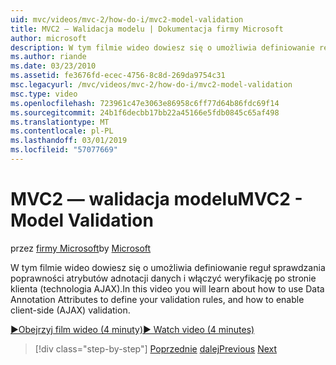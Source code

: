 ```yaml
---
uid: mvc/videos/mvc-2/how-do-i/mvc2-model-validation
title: MVC2 — Walidacja modelu | Dokumentacja firmy Microsoft
author: microsoft
description: W tym filmie wideo dowiesz się o umożliwia definiowanie reguł sprawdzania poprawności atrybutów adnotacji danych i włączyć weryfikację po stronie klienta (technologia AJAX).
ms.author: riande
ms.date: 03/23/2010
ms.assetid: fe3676fd-ecec-4756-8c8d-269da9754c31
msc.legacyurl: /mvc/videos/mvc-2/how-do-i/mvc2-model-validation
msc.type: video
ms.openlocfilehash: 723961c47e3063e86958c6ff77d64b86fdc69f14
ms.sourcegitcommit: 24b1f6decbb17bb22a45166e5fdb0845c65af498
ms.translationtype: MT
ms.contentlocale: pl-PL
ms.lasthandoff: 03/01/2019
ms.locfileid: "57077669"
---
```

<a name="mvc2---model-validation"></a><span data-ttu-id="62d8f-103">MVC2 — walidacja modelu</span><span class="sxs-lookup"><span data-stu-id="62d8f-103">MVC2 - Model Validation</span></span>
====================
<span data-ttu-id="62d8f-104">przez [firmy Microsoft](https://github.com/microsoft)</span><span class="sxs-lookup"><span data-stu-id="62d8f-104">by [Microsoft](https://github.com/microsoft)</span></span>

<span data-ttu-id="62d8f-105">W tym filmie wideo dowiesz się o umożliwia definiowanie reguł sprawdzania poprawności atrybutów adnotacji danych i włączyć weryfikację po stronie klienta (technologia AJAX).</span><span class="sxs-lookup"><span data-stu-id="62d8f-105">In this video you will learn about how to use Data Annotation Attributes to define your validation rules, and how to enable client-side (AJAX) validation.</span></span>

[<span data-ttu-id="62d8f-106">&#9654;Obejrzyj film wideo (4 minuty)</span><span class="sxs-lookup"><span data-stu-id="62d8f-106">&#9654; Watch video (4 minutes)</span></span>](https://channel9.msdn.com/Blogs/ASP-NET-Site-Videos/mvc2-model-validation)

> [!div class="step-by-step"]
> <span data-ttu-id="62d8f-107">[Poprzednie](mvc2-stronglytyped-helpers.md)
> [dalej](mvc2-template-customization.md)</span><span class="sxs-lookup"><span data-stu-id="62d8f-107">[Previous](mvc2-stronglytyped-helpers.md)
[Next](mvc2-template-customization.md)</span></span>
